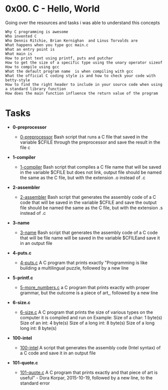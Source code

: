 # 0x00. C - Hello, World

Going over the resources and tasks i was able to understand this concepts

    Why C programming is awesome
    Who invented C
    Who Dennis Ritchie, Brian Kernighan  and Linus Torvalds are
    What happens when you type gcc main.c
    What an entry point is
    What main is
    How to print text using printf, puts and putchar
    How to get the size of a specific type using the unary operator sizeof
    How to compile using gcc
    What the default program name  is when compiling with gcc 
    What the official C coding style is and how to check your code with betty-style
    How to find the right header to include in your source code when using a standard library function
    How does the main function influence the return value of the program


# Tasks
* **0-preprocessor**
     * [0-preprocessor](https://github.com/mickiyas123/alx-low_level_programming/blob/main/0x00-hello_world/0-preprocessor) Bash script that runs a C file that saved in the variable $CFILE through the preprocessor and save the result in the file c

* **1-compiler**
     * [1-compiler](https://github.com/mickiyas123/alx-low_level_programming/blob/main/0x00-hello_world/1-compiler) Bash script that compiles a C file name that will be saved in the variable $CFILE but does not link, output file should be named the same as the C file, but with the extension .o instead of .c

* **2-assembler**
     * [2-assembler](https://github.com/mickiyas123/alx-low_level_programming/blob/main/0x00-hello_world/2-assembler) Bash script that generates the assembly code of a C code that will be saved in the variable $CFILE and save the output file should be named the same as the C file, but with the extension .s instead of .c

* **3-name**
     * [3-name](https://github.com/mickiyas123/alx-low_level_programming/blob/main/0x00-hello_world/3-name) Bash script that generates the assembly code of a C code that will be file name will be saved in the variable $CFILEand save it in an output file

* **4-puts.c**
     * [4-puts.c](https://github.com/mickiyas123/alx-low_level_programming/blob/main/0x00-hello_world/4-puts.c) A C program that prints exactly "Programming is like building a multilingual puzzle, followed by a new line

* **5-printf.c**
     * [5-more_numbers.c](https://github.com/mickiyas123/alx-low_level_programming/blob/main/0x00-hello_world/5-printf.c) a C program that prints exactly with proper grammar, but the outcome is a piece of art,, followed by a new line

* **6-size.c**
     * [6-size.c](https://github.com/mickiyas123/alx-low_level_programming/blob/main/0x00-hello_world/6-size.c) A C program that prints the size of various types on the computer it is compiled and run on
     Example: Size of a char: 1 byte(s)
              Size of an int: 4 byte(s)
              Size of a long int: 8 byte(s)
              Size of a long long int: 8 byte(s)

* **100-intel**
     * [100-intel](https://github.com/mickiyas123/alx-low_level_programming/blob/main/0x00-hello_world/100-intel) A script that generates the assembly code (Intel syntax) of a C code and save it in an output file

* **101-quote.c**
     * [101-quote.c](https://github.com/mickiyas123/alx-low_level_programming/blob/main/0x00-hello_world/101-quote.c) A C program that prints exactly and that piece of art is useful" - Dora Korpar, 2015-10-19, followed by a new line, to the standard error